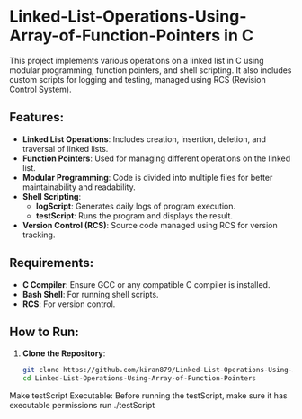 # Linked-List-Operations-Using-Array-of-Function-Pointers in C

This project implements various operations on a linked list in C using modular programming, function pointers, and shell scripting. It also includes custom scripts for logging and testing, managed using RCS (Revision Control System).

## Features:
- **Linked List Operations**: Includes creation, insertion, deletion, and traversal of linked lists.
- **Function Pointers**: Used for managing different operations on the linked list.
- **Modular Programming**: Code is divided into multiple files for better maintainability and readability.
- **Shell Scripting**:
  - **logScript**: Generates daily logs of program execution.
  - **testScript**: Runs the program and displays the result.
- **Version Control (RCS)**: Source code managed using RCS for version tracking.
## Requirements:
- **C Compiler**: Ensure GCC or any compatible C compiler is installed.
- **Bash Shell**: For running shell scripts.
- **RCS**: For version control.
## How to Run:
1. **Clone the Repository**:
   ```bash
   git clone https://github.com/kiran879/Linked-List-Operations-Using-Array-of-Function-Pointers.git
   cd Linked-List-Operations-Using-Array-of-Function-Pointers

Make testScript Executable: Before running the testScript, make sure it has executable permissions
run ./testScript
